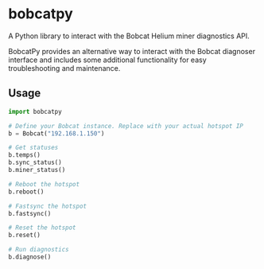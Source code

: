 # bobcatpy

A Python library to interact with the Bobcat Helium miner diagnostics API.

BobcatPy provides an alternative way to interact with the Bobcat diagnoser interface and includes some additional functionality for easy troubleshooting and maintenance.

## Usage

```python
import bobcatpy

# Define your Bobcat instance. Replace with your actual hotspot IP
b = Bobcat("192.168.1.150")

# Get statuses
b.temps()
b.sync_status()
b.miner_status()

# Reboot the hotspot
b.reboot()

# Fastsync the hotspot
b.fastsync()

# Reset the hotspot
b.reset()

# Run diagnostics
b.diagnose()
```


